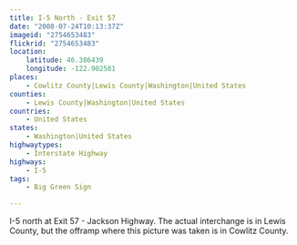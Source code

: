 ```yaml
---
title: I-5 North - Exit 57
date: "2008-07-24T10:13:37Z"
imageid: "2754653483"
flickrid: "2754653483"
location:
    latitude: 46.386439
    longitude: -122.902581
places:
    - Cowlitz County|Lewis County|Washington|United States
counties:
    - Lewis County|Washington|United States
countries:
    - United States
states:
    - Washington|United States
highwaytypes:
    - Interstate Highway
highways:
    - I-5
tags:
    - Big Green Sign

---
```

I-5 north at Exit 57 - Jackson Highway.  The actual interchange is in Lewis County, but the offramp where this picture was taken is in Cowlitz County.
